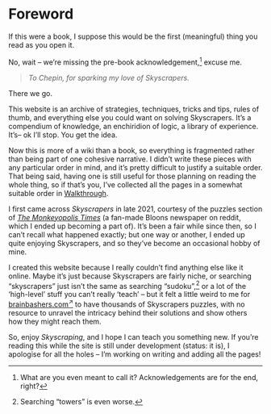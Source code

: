 # Foreword
<!-- #SQUARK live!
| dest = walk/foreword
| index = walk
| date = 2025 May 21
-->

If this were a book, I suppose this would be the first (meaningful) thing you read as you open it.

No, wait – we’re missing the pre-book acknowledgement,[^acknowledgement] excuse me.

[^acknowledgement]: What are you even meant to call it? Acknowledgements are for the end, right?

> *To Chepin, for sparking my love of Skyscrapers.*

There we go.

This website is an archive of strategies, techniques, tricks and tips, rules of thumb, and everything else you could want on solving Skyscrapers. It’s a compendium of knowledge, an enchiridion of logic, a library of experience. It’s– ok I’ll stop. You get the idea.

Now this is more of a wiki than a book, so everything is fragmented rather than being part of one cohesive narrative. I didn’t write these pieces with any particular order in mind, and it’s pretty difficult to justify a suitable order. That being said, having one is still useful for those planning on reading the whole thing, so if that’s you, I’ve collected all the pages in a somewhat suitable order in [Walkthrough](https://sup2point0.github.io/skyscraping/walk).

I first came across *Skyscrapers* in late 2021, courtesy of the puzzles section of [*The Monkeyopolis Times*]() (a fan-made Bloons newspaper on reddit, which I ended up becoming a part of). It’s been a fair while since then, so I can’t recall what happened exactly; but one way or another, I ended up quite enjoying Skyscrapers, and so they’ve become an occasional hobby of mine.

I created this website because I really couldn’t find anything else like it online. Maybe it’s just because Skyscrapers are fairly niche, or searching “skyscrapers” just isn’t the same as searching “sudoku”,[^search] or a lot of the ‘high-level’ stuff you can’t really ‘teach’ – but it felt a little weird to me for [brainbashers.com<sup>↗</sup>](https://www.brainbashers.com) to have thousands of Skyscrapers puzzles, with no resource to unravel the intricacy behind their solutions and show others how they might reach them.

[^search]: Searching “towers” is even worse.

So, enjoy *Skyscraping*, and I hope I can teach you something new. If you’re reading this while the site is still under development (status: it is), I apologise for all the holes – I’m working on writing and adding all the pages!
